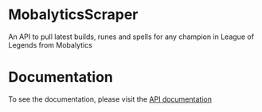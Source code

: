 # MobalyticsScraper

An API to pull latest builds, runes and spells for any champion in League of Legends from Mobalytics

# Documentation

To see the documentation, please visit the [API documentation](https://mobscraper-486763057503.northamerica-northeast2.run.app)